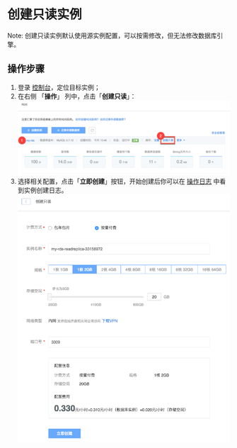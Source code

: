 # 创建只读实例

<span>Note:</span>
创建只读实例默认使用源实例配置，可以按需修改，但无法修改数据库引擎。

## 操作步骤

1. 登录 [控制台](https://c.163.com/dashboard#/m/rds/)，定位目标实例；
2. 在右侧 「**操作**」 列中，点击「**创建只读**」：
![](../../image/使用指南-实例-创建只读实例.png)
3. 选择相关配置，点击「**立即创建**」按钮，开始创建后你可以在 [操作日志](../md.html#!平台服务/RDS/使用指南/日志/RDS操作日志.md) 中看到实例创建日志。
![](../../image/使用指南-实例-创建只读实例-详情.png)

